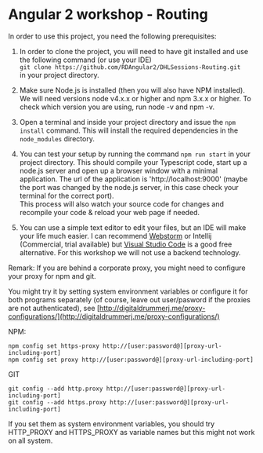 # Angular 2 workshop - Routing

In order to use this project, you need the following prerequisites:
 
1. In order to clone the project, you will need to have git installed and use the following command (or use your IDE)  
  `git clone https://github.com/RDAngular2/DHLSessions-Routing.git`  
   in your project directory.
  
2. Make sure Node.js is installed (then you will also have NPM installed). We will need versions node v4.x.x or higher and npm 3.x.x or higher. To check which version you are using, run node -v and npm -v.
   
3. Open a terminal and inside your project directory and issue the `npm install` command. This will install the required dependencies in the `node_modules` directory.

4. You can test your setup by running the command `npm run start` in your project directory. This should compile your Typescript code, start up
a node.js server and open up a browser window with a minimal application. The url of the application is 'http://localhost:9000'
(maybe the port was changed by the node.js server, in this case check your terminal for the correct port).  
This process will also watch your source code for changes and recompile your code & reload your web page if needed.

5. You can use a simple text editor to edit your files, but an IDE will make your life much easier. I can recommend [Webstorm](https://www.jetbrains.com/webstorm/) or Intellij (Commercial, trial available) but [Visual Studio Code](https://code.visualstudio.com/) 
is a good free alternative. For this workshop we will not use a backend technology.

Remark: If you are behind a corporate proxy, you might need to configure your proxy for npm and git.

You might try it by setting system environment variables or configure it for both programs separately (of course, leave out user/pasword if the proxies are not authenticated), 
see [http://digitaldrummerj.me/proxy-configurations/](http://digitaldrummerj.me/proxy-configurations/)

NPM: 

`npm config set https-proxy http://[user:password@][proxy-url-including-port]`      
`npm config set proxy http://[user:password@][proxy-url-including-port]`

GIT

`git config --add http.proxy http://[user:password@][proxy-url-including-port]`  
`git config --add https.proxy http://[user:password@][proxy-url-including-port]`

If you set them as system environment variables, you should try HTTP_PROXY and HTTPS_PROXY as variable names but this might not work on all system.    
    
     
  
 
 
 